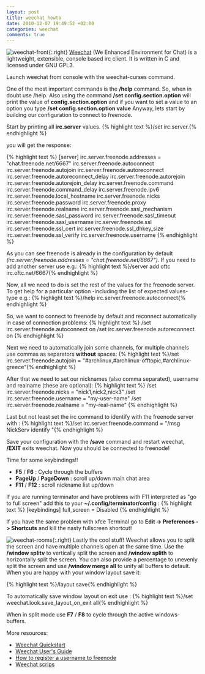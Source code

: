 ```yaml
---
layout: post
title: weechat howto
date: 2010-12-07 19:49:52 +02:00
categories: weechat
comments: true
---
```

![weechat-front](http://farm7.static.flickr.com/6125/5959339312_4ef9321ec2_m.jpg){:.right}
[Weechat](http://www.weechat.org/ "weechat") (We Enhanced Environment for Chat) is a lightweight, extensible, console based irc client. It is written in C and licensed under GNU GPL3.

Launch weechat from console with the weechat-curses command.

One of the most important commands is the **/help** command. So, when in doubt use /help.
Also using the command **/set config.section.option** will print the value of **config.section.option** and if you want to set a value to an option you type **/set config.section.option value**
Anyway, lets start by building our configuration to connect to freenode.

Start by printing all  **irc.server** values.
{% highlight text %}/set irc.server.{% endhighlight %}

you will get the response:

{% highlight text %}
[server]
irc.server.freenode.addresses  = "chat.freenode.net/6667"
irc.server.freenode.autoconnect
irc.server.freenode.autojoin
irc.server.freenode.autoreconnect
irc.server.freenode.autoreconnect_delay
irc.server.freenode.autorejoin
irc.server.freenode.autorejoin_delay
irc.server.freenode.command
irc.server.freenode.command_delay
irc.server.freenode.ipv6
irc.server.freenode.local_hostname
irc.server.freenode.nicks
irc.server.freenode.password
irc.server.freenode.proxy
irc.server.freenode.realname
irc.server.freenode.sasl_mechanism
irc.server.freenode.sasl_password
irc.server.freenode.sasl_timeout
irc.server.freenode.sasl_username
irc.server.freenode.ssl
irc.server.freenode.ssl_cert
irc.server.freenode.ssl_dhkey_size
irc.server.freenode.ssl_verify
irc.server.freenode.username
{% endhighlight %}

As you can see freenode is already in the configuration by default _(irc.server.freenode.addresses  = "chat.freenode.net/6667")_. If you need to add another server use e.g.:
{% highlight text %}/server add oftc irc.oftc.net/6667{% endhighlight %}

Now, all we need to do is set the rest of the values for the freenode server.
To get help for a particular option -including the list of expected values- type e.g.:
{% highlight text %}/help irc.server.freenode.autoconnect{% endhighlight %}

So, we want to connect to freenode by default and reconnect automatically in case of connection problems:
{% highlight text %}
/set irc.server.freenode.autoconnect on
/set irc.server.freenode.autoreconnect on
{% endhighlight %}

Next we need to automatically join some channels, for multiple channels use commas as separators **without** spaces:
{% highlight text %}/set irc.server.freenode.autojoin = "#archlinux,#archlinux-offtopic,#archlinux-greece"{% endhighlight %}

After that we need to set our nicknames (also comma separated), username and realname (these are optional):
{% highlight text %}
/set irc.server.freenode.nicks = "nick1,nick2,nick3"
/set irc.server.freenode.username = "my-user-name"
/set irc.server.freenode.realname = "my-real-name"
{% endhighlight %}

Last but not least set the irc command to identify with the freenode server with :
{% highlight text %}/set irc.server.freenode.command = "/msg NickServ identify <your-password-goes-here>"{% endhighlight %}

Save your configuration with the **/save** command and restart weechat, **/EXIT** exits weechat.
Now you should be connected to freenode!

Time for some keybindings!!
* __F5__ / __F6__ : Cycle through the buffers
* __PageUp__ / __PageDown__ : scroll up/down main chat area
* __F11__ / __F12__ : scroll nickname list up/down

If you are running terminator and have problems with F11 interpreted as "go to full screen" add this to your **~/.config/terminator/config** :
{% highlight text %}
[keybindings]
  full_screen = Disabled
{% endhighlight %}

If you have the same problem with xfce Terminal go to <strong>Edit -> Preferences -> Shortcuts</strong> and kill the nasty fullscreen shortcut!

![weechat-rooms](http://farm7.static.flickr.com/6129/5958779741_0230c56db1_m.jpg){:.right}
Lastly the cool stuff!
Weechat allows you to split the screen and have multiple channels open at the same time. Use the <strong>/window splitv</strong> to vertically split the screen and <strong>/window splith</strong> to horizontally split the screen. You can also provide a percentage to unevenly split the screen and use <strong>/window merge all</strong> to unify all buffers to default.
When you are happy with your window layout save it:

{% highlight text %}/layout save{% endhighlight %}

To automatically save window layout on exit use :
{% highlight text %}/set weechat.look.save_layout_on_exit all{% endhighlight %}

When in split mode use **F7** / **F8** to cycle through the active windows-buffers.

More resources:

* [Weechat Quickstart](http://www.weechat.org/files/doc/stable/weechat_quickstart.en.html)
* [Weechat User's Guide](http://www.weechat.org/files/doc/stable/weechat_user.en.html)
* [How to register a username to freenode](http://www.wikihow.com/Register-a-User-Name-on-Freenode)
* [Weechat scrips](http://www.weechat.org/scripts/)
